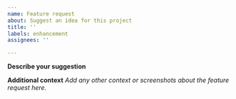 ```yaml
---
name: Feature request
about: Suggest an idea for this project
title: ''
labels: enhancement
assignees: ''

---
```

**Describe your suggestion**

**Additional context**
*Add any other context or screenshots about the feature request here.*
